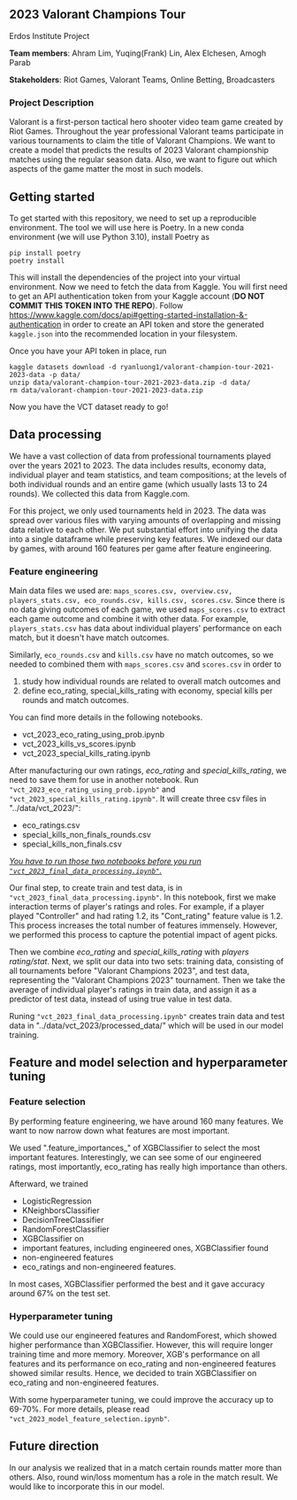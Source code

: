 ## 2023 Valorant Champions Tour
Erdos Institute Project

**Team members**:
Ahram Lim, Yuqing(Frank) Lin, Alex Elchesen, Amogh Parab

**Stakeholders**:
Riot Games, Valorant Teams, Online Betting, Broadcasters

### Project Description

Valorant is a first-person tactical hero shooter video team game created by Riot Games. Throughout the year professional Valorant teams participate in various tournaments to claim the title of Valorant Champions. We want to create a model that predicts the results of 2023 Valorant championship matches using the regular season data. Also, we want to figure out which aspects of the game matter the most in such models.

## Getting started

To get started with this repository, we need to set up a reproducible environment. The tool we will use here is Poetry. In a new conda environment (we will use Python 3.10), install Poetry as

```
pip install poetry
poetry install
```

This will install the dependencies of the project into your virtual environment. Now we need to fetch the data from Kaggle. You will first need to get an API authentication token from your Kaggle account (**DO NOT COMMIT THIS TOKEN INTO THE REPO**). Follow https://www.kaggle.com/docs/api#getting-started-installation-&-authentication in order to create an API token and store the generated `kaggle.json` into the recommended location in your filesystem.

Once you have your API token in place, run

```
kaggle datasets download -d ryanluong1/valorant-champion-tour-2021-2023-data -p data/
unzip data/valorant-champion-tour-2021-2023-data.zip -d data/
rm data/valorant-champion-tour-2021-2023-data.zip
```

Now you have the VCT dataset ready to go!

## Data processing

We have a vast collection of data from professional tournaments played over the years 2021 to 2023. The data includes results, economy data, individual player and team statistics, and team compositions; at the levels of both individual rounds and an entire game (which usually lasts 13 to 24 rounds). We collected this data from Kaggle.com.

For this project, we only used tournaments held in 2023.  The data was spread over various files with varying amounts of overlapping and missing data relative to each other.  We put substantial effort into unifying the data into a single dataframe while preserving key features. We indexed our data by games, with around 160 features per game after feature engineering. 

### Feature engineering

Main data files we used are: `maps_scores.csv, overview.csv, players_stats.csv, eco_rounds.csv, kills.csv, scores.csv`.  Since there is no data giving outcomes of each game, we used `maps_scores.csv` to extract each game outcome and combine it with other data.  For example, `players_stats.csv` has data about individual players' performance on each match, but it doesn't have match outcomes.

Similarly, `eco_rounds.csv` and `kills.csv` have no match outcomes, so we needed to combined them with `maps_scores.csv` and `scores.csv` in order to

1. study how individual rounds are related to overall match outcomes and
2. define eco_rating, special_kills_rating with economy, special kills per rounds and match outcomes.

You can find more details in the following notebooks.

- vct_2023_eco_rating_using_prob.ipynb
- vct_2023_kills_vs_scores.ipynb
- vct_2023_special_kills_rating.ipynb

After manufacturing our own ratings, *eco_rating* and *special_kills_rating*, we need to save them for use in another notebook.
Run `"vct_2023_eco_rating_using_prob.ipynb"` and `"vct_2023_special_kills_rating.ipynb"`.  It will create three csv files in "../data/vct_2023/":

- eco_ratings.csv
- special_kills_non_finals_rounds.csv
- special_kills_non_finals.csv

*<u>You have to run those two notebooks before you run `"vct_2023_final_data_processing.ipynb"`.</u>*


Our final step, to create train and test data, is in `"vct_2023_final_data_processing.ipynb"`.  In this notebook, first we make interaction terms of player's ratings and roles.  For example, if a player played "Controller" and had rating 1.2, its "Cont_rating" feature value is 1.2.  This process increases the total number of features immensely.  However, we performed this process to capture the potential impact of agent picks.

Then we combine *eco_rating* and *special_kills_rating* with *players rating/stat*.  Next, we split our data into two sets: training data, consisting of all tournaments before "Valorant Champions 2023", and test data, representing the "Valorant Champions 2023" tournament.  Then we take the average of individual player's ratings in train data, and assign it as a predictor of test data, instead of using true value in test data.

Runing `"vct_2023_final_data_processing.ipynb"` creates train data and test data in "../data/vct_2023/processed_data/" which will be used in our model training.


## Feature and model selection and hyperparameter tuning

### Feature selection

By performing feature engineering, we have around 160 many features.  We want to now narrow down what features are most important.

We used ".feature_importances_" of XGBClassifier to select the most important features.  Interestingly, we can see some of our engineered ratings, most importantly, eco_rating has really high importance than others.

Afterward, we trained
- LogisticRegression
- KNeighborsClassifier
- DecisionTreeClassifier
- RandomForestClassifier
- XGBClassifier
on
- important features, including engineered ones, XGBClassifier found
- non-engineered features
- eco_ratings and non-engineered features.

In most cases, XGBClassifier performed the best and it gave accuracy around 67% on the test set.

### Hyperparameter tuning

We could use our engineered features and RandomForest, which showed higher performance than XGBClassifier.  However, this will require longer training time and more memory.  Moreover, XGB's performance on all features and its performance on eco_rating and non-engineered features showed similar results.  Hence, we decided to train XGBClassifier on eco_rating and non-engineered features.

With some hyperparameter tuning, we could improve the accuracy up to 69-70%.  For more details, please read `"vct_2023_model_feature_selection.ipynb"`.

## Future direction

In our analysis we realized that in a match certain rounds matter more than others. Also, round win/loss momentum has a role in the match result. We would like to incorporate this in our model.			